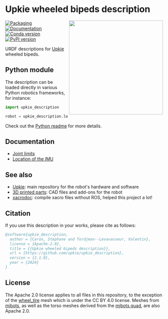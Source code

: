# Upkie wheeled bipeds description

<img src="https://user-images.githubusercontent.com/1189580/169594012-2d685579-2b66-4470-9def-57bd0656b420.png" align="right" width="300">

[![Packaging](https://img.shields.io/github/actions/workflow/status/upkie/upkie_description/packaging.yml?branch=main)](https://github.com/upkie/upkie_description/actions)
[![Documentation](https://img.shields.io/badge/docs-read-brightgreen?logo=read-the-docs&style=flat)](https://github.com/upkie/upkie_description/wiki)
[![Conda version](https://img.shields.io/conda/vn/conda-forge/upkie_description.svg)](https://anaconda.org/conda-forge/upkie_description)
[![PyPI version](https://img.shields.io/pypi/v/upkie_description)](https://pypi.org/project/upkie_description/)

URDF descriptions for [Upkie](https://github.com/upkie/upkie) wheeled bipeds.

## Python module

The description can be loaded directly in various Python robotics frameworks, for instance:

```python
import upkie_description

robot = upkie_description.load_in_pinocchio()
```

Check out the [Python readme](python/README.md) for more details.

## Documentation

- [Joint limits](https://github.com/upkie/upkie_description/wiki/Joint-limits)
- [Location of the IMU](https://github.com/upkie/upkie_description/wiki/IMU-frame)

## See also

- [Upkie](https://github.com/upkie/upkie): main repository for the robot's hardware and software
- [3D printed parts](https://github.com/upkie/parts): CAD files and add-ons for the robot
- [xacrodoc](https://github.com/adamheins/xacrodoc): compile xacro files without ROS, helped this project a lot!

## Citation

If you use this description in your works, please cite as follows:

```bibtex
@software{upkie_description,
  author = {Caron, Stéphane and Tordjman--Levavasseur, Valentin},
  license = {Apache-2.0},
  title = {{Upkie wheeled bipeds description}},
  url = {https://github.com/upkie/upkie_description},
  version = {2.1.0},
  year = {2024}
}
```

## License

The Apache 2.0 license applies to all files in this repository, to the exception of the [wheel\_tire](meshes/wheel_tire) mesh which is under the CC BY 4.0 license. Meshes from [mjbots](meshes/mjbots), as well as the torso meshes derived from the [mjbots quad](https://github.com/mjbots/quad), are also Apache 2.0.
